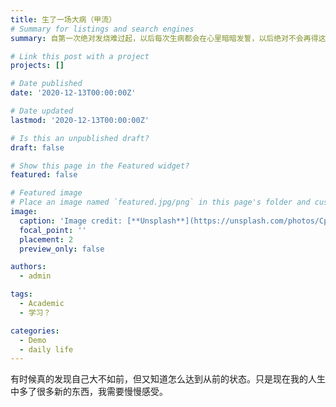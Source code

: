```yaml
---
title: 生了一场大病（甲流）
# Summary for listings and search engines
summary: 自第一次绝对发烧难过起，以后每次生病都会在心里暗暗发誓，以后绝对不会再得这种病了。但是我还是一次又一一次的生病，难受。你会发现很多事情不是人能决定的，大部分事情可能都是如此。一个星期过去了，我到现在都有大咳嗽。更可怕的鼻涕流多了，鼻子下面都溃烂了，还要用软膏涂。值得高兴的是，算法算是设计完了，但是可行性和时间复杂度可能还要慢慢斟酌。

# Link this post with a project
projects: []

# Date published
date: '2020-12-13T00:00:00Z'

# Date updated
lastmod: '2020-12-13T00:00:00Z'

# Is this an unpublished draft?
draft: false

# Show this page in the Featured widget?
featured: false

# Featured image
# Place an image named `featured.jpg/png` in this page's folder and customize its options here.
image:
  caption: 'Image credit: [**Unsplash**](https://unsplash.com/photos/CpkOjOcXdUY)'
  focal_point: ''
  placement: 2
  preview_only: false

authors:
  - admin

tags:
  - Academic
  - 学习？

categories:
  - Demo
  - daily life
---
```


有时候真的发现自己大不如前，但又知道怎么达到从前的状态。只是现在我的人生中多了很多新的东西，我需要慢慢感受。